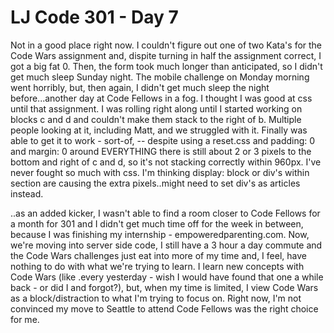 # LJ Code 301 - Day 7

Not in a good place right now. I couldn't figure out one of two Kata's for the Code Wars assignment and, dispite turning in half the assignment correct, I got a big fat 0. Then, the form took much longer than anticipated, so I didn't get much sleep Sunday night.  The mobile challenge on Monday morning went horribly, but, then again, I didn't get much sleep the night before...another day at Code Fellows in a fog. I thought I was good at css until that assignment. I was rolling right along until I started working on blocks c and d and couldn't make them stack to the right of b. Multiple people looking at it, including Matt, and we struggled with it. Finally was able to get it to work - sort-of, -- despite using a reset.css and padding: 0 and margin: 0 around EVERYTHING there is still about 2 or 3 pixels to the bottom and right of c and d, so it's not stacking correctly within 960px. I've never fought so much with css. I'm thinking display: block or div's within section are causing the extra pixels..might need to set div's as articles instead.

..as an added kicker, I wasn't able to find a room closer to Code Fellows for a month for 301 and I didn't get much time off for the week in between, because I was finishing my internship - empoweredparenting.com. Now, we're moving into server side code, I still have a 3 hour a day commute and the Code Wars challenges just eat into more of my time and, I feel, have nothing to do with what we're trying to learn. I learn new concepts with Code Wars (like .every yesterday - wish I would have found that one a while back - or did I and forgot?), but, when my time is limited, I view Code Wars as a block/distraction to what I'm trying to focus on. Right now, I'm not convinced my move to Seattle to attend Code Fellows was the right choice for me. 
